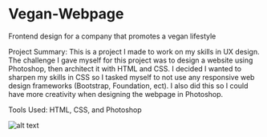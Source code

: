 # Vegan-Webpage
Frontend design for a company that promotes a vegan lifestyle

Project Summary:
This is a project I made to work on my skills in UX design. The challenge I gave myself for this project was to design a website using Photoshop, then architect it
with HTML and CSS. I decided I wanted to sharpen my skills in CSS so I tasked myself to not use any responsive web design frameworks (Bootstrap, Foundation, ect).
I also did this so I could have more creativity when designing the webpage in Photoshop. 

Tools Used: HTML, CSS, and Photoshop

![alt text](https://imgur.com/a/ulob8XR)
